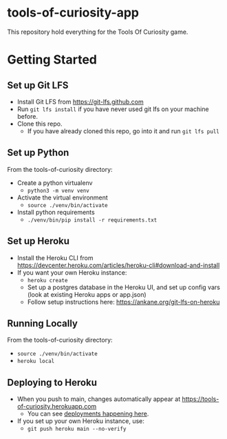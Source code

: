 # tools-of-curiosity-app
This repository hold everything for the Tools Of Curiosity game.

# Getting Started

## Set up Git LFS
* Install Git LFS from https://git-lfs.github.com
* Run `git lfs install` if you have never used git lfs on your machine before.
* Clone this repo. 
    * If you have already cloned this repo, go into it and run `git lfs pull`

## Set up Python
From the tools-of-curiosity directory:
* Create a python virtualenv
    * `python3 -m venv venv`
* Activate the virtual environment
    * `source ./venv/bin/activate`
* Install python requirements
    * `./venv/bin/pip install -r requirements.txt`

## Set up Heroku 
* Install the Heroku CLI from https://devcenter.heroku.com/articles/heroku-cli#download-and-install
* If you want your own Heroku instance:
   * `heroku create`
   * Set up a postgres database in the Heroku UI, and set up config vars (look at existing Heroku apps or app.json)
   * Follow setup instructions here: https://ankane.org/git-lfs-on-heroku

## Running Locally
From the tools-of-curiosity directory:
* `source ./venv/bin/activate`
* `heroku local` 

## Deploying to Heroku
* When you push to main, changes automatically appear at https://tools-of-curiosity.herokuapp.com
   * You can see [deployments happening here](https://github.com/Innovators-for-Purpose/tools-of-curiosity/deployments/activity_log?environment=tools-of-curiosity).
* If you set up your own Heroku instance, use:
   * `git push heroku main --no-verify`
